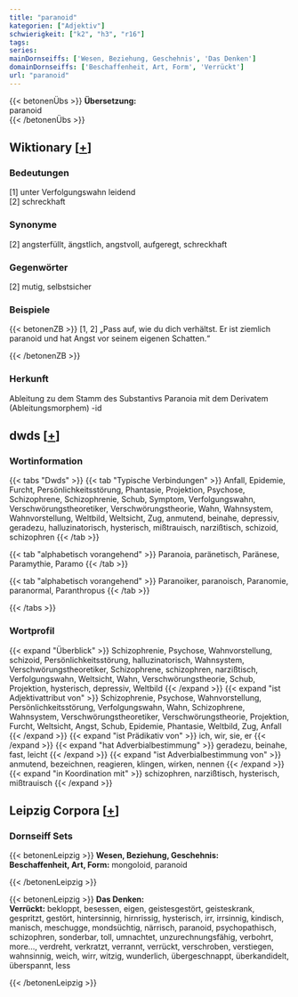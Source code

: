 ```yaml
---
title: "paranoid"
kategorien: ["Adjektiv"]
schwierigkeit: ["k2", "h3", "r16"]
tags:
series:
mainDornseiffs: ['Wesen, Beziehung, Geschehnis', 'Das Denken']
domainDornseiffs: ['Beschaffenheit, Art, Form', 'Verrückt']
url: "paranoid"
---
```


{{< betonenÜbs >}}
**Übersetzung:**  
paranoid  
{{< /betonenÜbs >}}

## Wiktionary [[+](https://de.wiktionary.org/wiki/paranoid)]

### Bedeutungen
[1] unter Verfolgungswahn leidend  
[2] schreckhaft  

### Synonyme
[2] angsterfüllt, ängstlich, angstvoll, aufgeregt, schreckhaft  

### Gegenwörter
[2] mutig, selbstsicher  

### Beispiele
{{< betonenZB >}}
[1, 2] „Pass auf, wie du dich verhältst. Er ist ziemlich paranoid und hat Angst vor seinem eigenen Schatten.“  

{{< /betonenZB >}}
### Herkunft
Ableitung zu dem Stamm des Substantivs Paranoia mit dem Derivatem (Ableitungsmorphem) -id  



## dwds [[+](https://www.dwds.de/wb/paranoid)]

### Wortinformation
{{< tabs "Dwds" >}}
{{< tab "Typische Verbindungen" >}}
Anfall, Epidemie, Furcht, Persönlichkeitsstörung, Phantasie, Projektion, Psychose, Schizophrene, Schizophrenie, Schub, Symptom, Verfolgungswahn, Verschwörungstheoretiker, Verschwörungstheorie, Wahn, Wahnsystem, Wahnvorstellung, Weltbild, Weltsicht, Zug, anmutend, beinahe, depressiv, geradezu, halluzinatorisch, hysterisch, mißtrauisch, narzißtisch, schizoid, schizophren
{{< /tab >}}

{{< tab "alphabetisch vorangehend" >}}
Paranoia, paränetisch, Paränese, Paramythie, Paramo
{{< /tab >}}

{{< tab "alphabetisch vorangehend" >}}
Paranoiker, paranoisch, Paranomie, paranormal, Paranthropus
{{< /tab >}}

{{< /tabs >}}

### Wortprofil
{{< expand "Überblick" >}} Schizophrenie, Psychose, Wahnvorstellung, schizoid, Persönlichkeitsstörung, halluzinatorisch, Wahnsystem, Verschwörungstheoretiker, Schizophrene, schizophren, narzißtisch, Verfolgungswahn, Weltsicht, Wahn, Verschwörungstheorie, Schub, Projektion, hysterisch, depressiv, Weltbild {{< /expand >}}
{{< expand "ist Adjektivattribut von" >}} Schizophrenie, Psychose, Wahnvorstellung, Persönlichkeitsstörung, Verfolgungswahn, Wahn, Schizophrene, Wahnsystem, Verschwörungstheoretiker, Verschwörungstheorie, Projektion, Furcht, Weltsicht, Angst, Schub, Epidemie, Phantasie, Weltbild, Zug, Anfall {{< /expand >}}
{{< expand "ist Prädikativ von" >}} ich, wir, sie, er {{< /expand >}}
{{< expand "hat Adverbialbestimmung" >}} geradezu, beinahe, fast, leicht {{< /expand >}}
{{< expand "ist Adverbialbestimmung von" >}} anmutend, bezeichnen, reagieren, klingen, wirken, nennen {{< /expand >}}
{{< expand "in Koordination mit" >}} schizophren, narzißtisch, hysterisch, mißtrauisch {{< /expand >}}

## Leipzig Corpora [[+](https://corpora.uni-leipzig.de/en/res?word=paranoid&corpusId=deu_newscrawl-public_2018)]

### Dornseiff Sets
{{< betonenLeipzig >}}
**Wesen, Beziehung, Geschehnis:**  
**Beschaffenheit, Art, Form:** mongoloid, paranoid  

{{< /betonenLeipzig >}}


{{< betonenLeipzig >}}
**Das Denken:**  
**Verrückt:** bekloppt, besessen, eigen, geistesgestört, geisteskrank, gespritzt, gestört, hintersinnig, hirnrissig, hysterisch, irr, irrsinnig, kindisch, manisch, meschugge, mondsüchtig, närrisch, paranoid, psychopathisch, schizophren, sonderbar, toll, umnachtet, unzurechnungsfähig, verbohrt, more..., verdreht, verkratzt, verrannt, verrückt, verschroben, verstiegen, wahnsinnig, weich, wirr, witzig, wunderlich, übergeschnappt, überkandidelt, überspannt, less  

{{< /betonenLeipzig >}}
